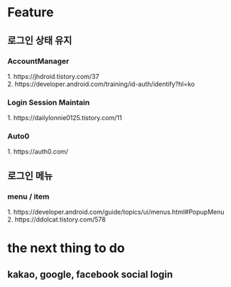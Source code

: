 <h1>Feature</h1>
<h2>로그인 상태 유지</h2>
<h3>AccountManager</h3>
1. https://jhdroid.tistory.com/37</br>
2. https://developer.android.com/training/id-auth/identify?hl=ko</br>

<h3>Login Session Maintain</h3>
1. https://dailylonnie0125.tistory.com/11</br>

<h3>Auto0</h3>
1. https://auth0.com/

<h2>로그인 메뉴</h2>
<h3>menu / item</h3>
1. https://developer.android.com/guide/topics/ui/menus.html#PopupMenu
2. https://ddolcat.tistory.com/578

<h1>the next thing to do</h1>
<h2>kakao, google, facebook social login</h2>
